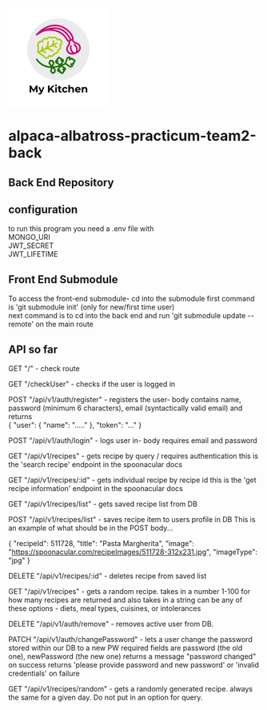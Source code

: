 ![alt text](/MyKitchenLogo.png)
# alpaca-albatross-practicum-team2-back

## Back End Repository
## configuration 
to run this program you need a .env file with   
MONGO_URI   
JWT_SECRET   
JWT_LIFETIME  

## Front End Submodule
To access the front-end submodule- 
  cd into the submodule
  first command is 'git submodule init' (only for new/first time user)  
  next command is to cd into the back end and run 'git submodule update --remote' on the main route
  
## API so far
GET "/" - check route  

GET "/checkUser" - checks if the user is logged in 

POST "/api/v1/auth/register" - registers the user- body contains name, password (minimum 6 characters), email (syntactically valid email) and returns  
{
    "user": {
        "name": "....."
    },
    "token": "..."
}  

POST "/api/v1/auth/login" - logs user in- body requires email and password  

GET "/api/v1/recipes" - gets recipe by query / requires authentication
  this is the 'search recipe' endpoint in the spoonacular docs  
  
GET "/api/v1/recipes/:id" - gets individual recipe by recipe id 
  this is the 'get recipe information' endpoint in the spoonacular docs

GET "/api/v1/recipes/list" - gets saved recipe list from DB  

POST "/api/v1/recipes/list" - saves recipe item to users profile in DB 
This is an example of what should be in the POST body...

{
"recipeId": 511728,
"title": "Pasta Margherita",
"image": "https://spoonacular.com/recipeImages/511728-312x231.jpg",
"imageType": "jpg"
}

DELETE "/api/v1/recipes/:id" - deletes recipe from saved list  

GET "/api/v1/recipes" - gets a random recipe. takes in a 
number 1-100 for how many recipes are returned and also takes in a string
can be any of these options - diets, meal types, cuisines, or intolerances

DELETE "/api/v1/auth/remove" - removes active user from DB.






PATCH "/api/v1/auth/changePassword" - lets a user change the password stored within our DB to a new PW
required fields are password (the old one), newPassword (the new one)
returns a message "password changed" on success
returns 'please provide password and new password' or 'invalid credentials' on failure

GET "/api/v1/recipes/random" - gets a randomly generated recipe. always the same for a given day. Do not put 
in an option for query.




